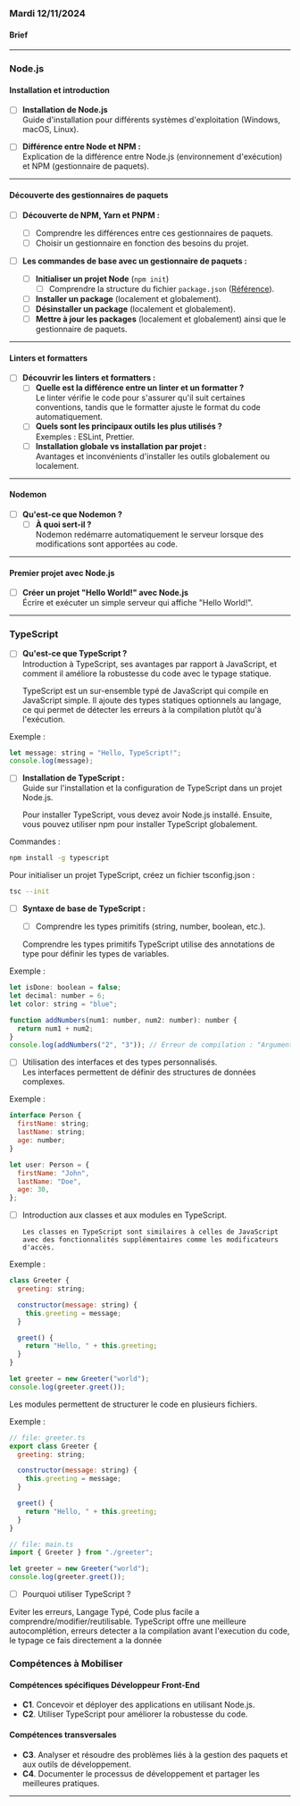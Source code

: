 ### Mardi 12/11/2024

#### Brief

---

### Node.js

#### Installation et introduction

- [ ] **Installation de Node.js**  
       Guide d'installation pour différents systèmes d'exploitation (Windows, macOS, Linux).

- [ ] **Différence entre Node et NPM :**  
       Explication de la différence entre Node.js (environnement d'exécution) et NPM (gestionnaire de paquets).

---

#### Découverte des gestionnaires de paquets

- [ ] **Découverte de NPM, Yarn et PNPM :**

  - [ ] Comprendre les différences entre ces gestionnaires de paquets.
  - [ ] Choisir un gestionnaire en fonction des besoins du projet.

- [ ] **Les commandes de base avec un gestionnaire de paquets :**
  - [ ] **Initialiser un projet Node** (`npm init`)
    - [ ] Comprendre la structure du fichier `package.json` ([Référence](https://docs.npmjs.com/cli/v10/configuring-npm/package-json)).
  - [ ] **Installer un package** (localement et globalement).
  - [ ] **Désinstaller un package** (localement et globalement).
  - [ ] **Mettre à jour les packages** (localement et globalement) ainsi que le gestionnaire de paquets.

---

#### Linters et formatters

- [ ] **Découvrir les linters et formatters :**
  - [ ] **Quelle est la différence entre un linter et un formatter ?**  
         Le linter vérifie le code pour s'assurer qu'il suit certaines conventions, tandis que le formatter ajuste le format du code automatiquement.
  - [ ] **Quels sont les principaux outils les plus utilisés ?**  
         Exemples : ESLint, Prettier.
  - [ ] **Installation globale vs installation par projet :**  
         Avantages et inconvénients d'installer les outils globalement ou localement.

---

#### Nodemon

- [ ] **Qu'est-ce que Nodemon ?**
  - [ ] **À quoi sert-il ?**  
         Nodemon redémarre automatiquement le serveur lorsque des modifications sont apportées au code.

---

#### Premier projet avec Node.js

- [ ] **Créer un projet "Hello World!" avec Node.js**  
       Écrire et exécuter un simple serveur qui affiche "Hello World!".

---

### TypeScript

- [ ] **Qu'est-ce que TypeScript ?**  
       Introduction à TypeScript, ses avantages par rapport à JavaScript, et comment il améliore la robustesse du code avec le typage statique.

  TypeScript est un sur-ensemble typé de JavaScript qui compile en JavaScript simple. Il ajoute des types statiques optionnels au langage, ce qui permet de détecter les erreurs à la compilation plutôt qu'à l'exécution.

Exemple :
```js
let message: string = "Hello, TypeScript!";
console.log(message);
```
- [ ] **Installation de TypeScript :**  
       Guide sur l'installation et la configuration de TypeScript dans un projet Node.js.

  Pour installer TypeScript, vous devez avoir Node.js installé. Ensuite, vous pouvez utiliser npm pour installer TypeScript globalement.

Commandes :

```bash
npm install -g typescript
```

Pour initialiser un projet TypeScript, créez un fichier tsconfig.json :

```bash
tsc --init
```

- [ ] **Syntaxe de base de TypeScript :**

  - [ ] Comprendre les types primitifs (string, number, boolean, etc.).

  Comprendre les types primitifs
  TypeScript utilise des annotations de type pour définir les types de variables.

Exemple :

```js
let isDone: boolean = false;
let decimal: number = 6;
let color: string = "blue";

function addNumbers(num1: number, num2: number): number {
  return num1 + num2;
}
console.log(addNumbers("2", "3")); // Erreur de compilation : "Argument of type 'string' is not assignable to parameter of type 'number'"
```

- [ ] Utilisation des interfaces et des types personnalisés.  
       Les interfaces permettent de définir des structures de données complexes.

Exemple :

```js
interface Person {
  firstName: string;
  lastName: string;
  age: number;
}

let user: Person = {
  firstName: "John",
  lastName: "Doe",
  age: 30,
};
```

- [ ] Introduction aux classes et aux modules en TypeScript.

      Les classes en TypeScript sont similaires à celles de JavaScript avec des fonctionnalités supplémentaires comme les modificateurs d'accès.

Exemple :

```js
class Greeter {
  greeting: string;

  constructor(message: string) {
    this.greeting = message;
  }

  greet() {
    return "Hello, " + this.greeting;
  }
}

let greeter = new Greeter("world");
console.log(greeter.greet());
```

Les modules permettent de structurer le code en plusieurs fichiers.

Exemple :

```js
// file: greeter.ts
export class Greeter {
  greeting: string;

  constructor(message: string) {
    this.greeting = message;
  }

  greet() {
    return "Hello, " + this.greeting;
  }
}

// file: main.ts
import { Greeter } from "./greeter";

let greeter = new Greeter("world");
console.log(greeter.greet());
```

- [ ] Pourquoi utiliser TypeScript ?

Eviter les erreurs, Langage Typé, Code plus facile a comprendre/modifier/reutilisable. TypeScript offre une meilleure autocomplétion, erreurs detecter a la compilation avant l'execution du code, le typage ce fais directement a la donnée

### Compétences à Mobiliser

#### Compétences spécifiques Développeur Front-End

- **C1**. Concevoir et déployer des applications en utilisant Node.js.
- **C2**. Utiliser TypeScript pour améliorer la robustesse du code.

#### Compétences transversales

- **C3**. Analyser et résoudre des problèmes liés à la gestion des paquets et aux outils de développement.
- **C4**. Documenter le processus de développement et partager les meilleures pratiques.

---

